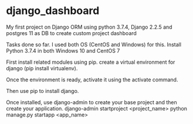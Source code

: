 # django_dashboard
My first project on Django ORM using python 3.7.4, Django 2.2.5 and postgres 11 as DB to create custom project dashboard

Tasks done so far. I used both OS (CentOS and Windows) for this.
Install Python 3.7.4 in both Windows 10 and CentOS 7

First install related modules using pip.
create a virtual environment for django (pip install virtualenv).

Once the environment is ready, activate it using the activate command.

Then use pip to install django.

Once installed, use django-admin to create your base project and then create your application.
django-admin startproject <project_name>
python manage.py startapp <app_name>

